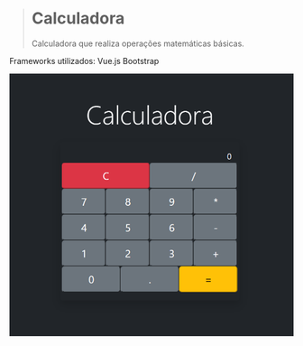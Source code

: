># Calculadora
> Calculadora que realiza operações matemáticas básicas.

Frameworks utilizados:
    Vue.js
    Bootstrap

<img alt="Imagem da calculadora" width="700" src="https://github.com/davirochw/calculadora/blob/main/src/img/foto_calculadora.png"/>
